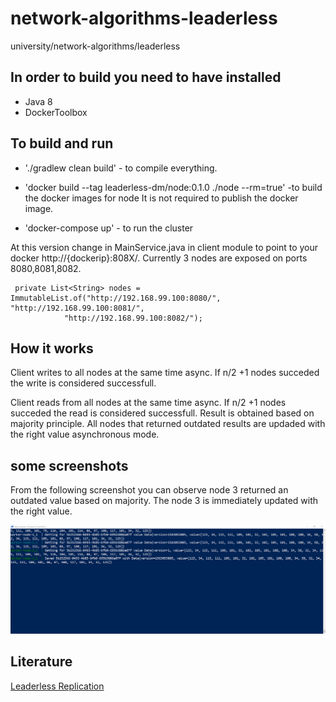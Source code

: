 # network-algorithms-leaderless
university/network-algorithms/leaderless

## In order to build you need to have installed

  * Java 8
  * DockerToolbox
    
## To build and run    
   * './gradlew clean build' - to compile everything.

   * 'docker build --tag leaderless-dm/node:0.1.0 ./node --rm=true' 
   -to build the docker images for node
     It is not required to publish the docker image.
   
   * 'docker-compose up' - to run the cluster

At this version change in MainService.java in client module to point to your docker http://{dockerip}:808X/.
Currently 3 nodes are exposed on ports 8080,8081,8082.

```
 private List<String> nodes = ImmutableList.of("http://192.168.99.100:8080/", "http://192.168.99.100:8081/",
            "http://192.168.99.100:8082/");
```


## How it works

Client writes to all nodes at the same time async. If n/2 +1 nodes succeded the write is considered successfull.

Client reads from all nodes at the same time async. If n/2 +1 nodes succeded the read is considered successfull.
Result is obtained based on majority principle. All nodes that returned outdated results are updaded with the right value asynchronous mode.

## some screenshots

From the following screenshot you can observe node 3 returned an outdated value based on majority. 
The node 3 is immediately updated with the right value.

![Phantom read](./results/phantom-read.png)

## Literature 
[Leaderless Replication](./docs/leaderless-replication.md)

